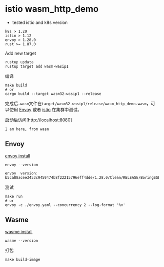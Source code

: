 # istio wasm_http_demo
- tested istio and k8s version
```
k8s > 1.20
istio > 1.12
envoy > 1.28.0
rust >= 1.87.0
```

Add new target
```shell
rustup update
rustup target add wasm-wasip1
```

编译
```shell script
make build
# or
cargo build --target wasm32-wasip1 --release
```

完成后`.wasm`文件在`target/wasm32-wasip1/release/wasm_http_demo.wasm`，可以使用 [Envoy](#envoy) 或者 [istio](#istio) 在集群中测试。

启动后访问[http://localhost:8080]
```
I am here, from wasm
```

## Envoy

[envoy install](https://www.envoyproxy.io/docs/envoy/latest/start/install)
```shell
envoy --version

envoy  version: b5ca88acee3453c9459474b8f22215796eff4dde/1.28.0/Clean/RELEASE/BoringSSL
```

测试
```shell
make run
# or
envoy -c ./envoy.yaml --concurrency 2 --log-format '%v'
```

## Wasme

[wasme install](https://docs.solo.io/web-assembly-hub/latest/installation/)
```shell
wasme --version
```

打包
```shell script
make build-image
```